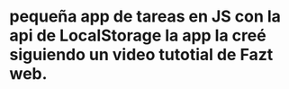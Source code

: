 #  pequeña app de tareas en JS con la api de LocalStorage la app la creé siguiendo un video tutotial de Fazt web.
